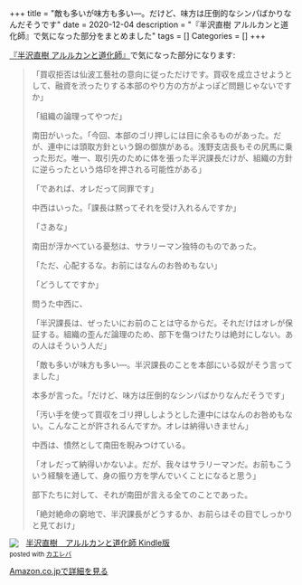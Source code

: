 +++
title = "敵も多いが味方も多い—。だけど、味方は圧倒的なシンパばかりなんだそうです"
date = 2020-12-04
description = "『半沢直樹 アルルカンと道化師』で気になった部分をまとめました"
tags = []
Categories = []
+++

[『半沢直樹 アルルカンと道化師』](https://www.amazon.co.jp/%E5%8D%8A%E6%B2%A2%E7%9B%B4%E6%A8%B9-%E3%82%A2%E3%83%AB%E3%83%AB%E3%82%AB%E3%83%B3%E3%81%A8%E9%81%93%E5%8C%96%E5%B8%AB-%E6%B1%A0%E4%BA%95%E6%88%B8-%E6%BD%A4/dp/4065190169/ref=nodl_)で気になった部分になります:

> 「買収拒否は仙波工藝社の意向に従っただけです。買収を成立させようとして、融資を渋ったりする本部のやり方の方がよっぽど問題じゃないですか」
>
> 「組織の論理ってやつだ」
>
> 南田がいった。「今回、本部のゴリ押しには目に余るものがあった。だが、連中には頭取方針という錦の御旗がある。浅野支店長もその尻馬に乗った形だ。唯一、取引先のために体を張った半沢課長だけが、組織の方針に逆らったという烙印を押される可能性がある」
>
> 「であれば、オレだって同罪です」
>
> 中西はいった。「課長は黙ってそれを受け入れるんですか」
>
> 「さあな」
>
> 南田が浮かべている憂愁は、サラリーマン独特のものであった。
>
> 「ただ、心配するな。お前にはなんのお咎めもない」
>
> 「どうしてですか」
>
> 問うた中西に、
>
> 「半沢課長は、ぜったいにお前のことは守るからだ。それだけはオレが保証する。組織の歪んだ論理のため、部下を傷つけたりは絶対にしない。あの人はそういう人だ」
>
> 「敵も多いが味方も多い—。半沢課長のことを本部にいる奴がそう言ってました」
>
> 本多が言った。「だけど、味方は圧倒的なシンパばかりなんだそうです」
>
> 「汚い手を使って買収をゴリ押ししようとした連中にはなんのお咎めもない。こんなことが許されるんですか。オレは納得いきません」
>
> 中西は、憤然として南田を睨みつけている。
>
> 「オレだって納得いかないよ。だが、我々はサラリーマンだ。お前もこういう経験を通して、身の振り方を学んでいくことになると思う」
>
> 部下たちに対して、それが南田が言える全てのことであった。
>
> 「絶対絶命の窮地で、半沢課長がどうするか、お前らはその目でしっかりと見ておけ」


<div class="krb-amzlt-box" style="margin-bottom:0px;"><div class="krb-amzlt-image" style="float:left;margin:0px 12px 1px 0px;"><a href="https://www.amazon.co.jp/%E5%8D%8A%E6%B2%A2%E7%9B%B4%E6%A8%B9-%E3%82%A2%E3%83%AB%E3%83%AB%E3%82%AB%E3%83%B3%E3%81%A8%E9%81%93%E5%8C%96%E5%B8%AB-%E6%B1%A0%E4%BA%95%E6%88%B8%E6%BD%A4-ebook/dp/B08CVFJ228/ref=as_li_ss_il?__mk_ja_JP=%E3%82%AB%E3%82%BF%E3%82%AB%E3%83%8A&dchild=1&keywords=%E5%8D%8A%E6%B2%A2%E7%9B%B4%E6%A8%B9&qid=1607593264&sr=8-1&linkCode=li2&tag=simsnes-22&linkId=8d198b67f7a837900fd48ae83d753b5c&language=ja_JP" target="_blank" rel="nofollow" rel="nofollow"><img border="0" src="//ws-fe.amazon-adsystem.com/widgets/q?_encoding=UTF8&ASIN=B08CVFJ228&Format= _SL250_&ID=AsinImage&MarketPlace=JP&ServiceVersion=20070822&WS=1&tag=simsnes-22&language=ja_JP" ></a><img src="https://ir-jp.amazon-adsystem.com/e/ir?t=simsnes-22&language=ja_JP&l=li2&o=9&a=B08CVFJ228" width="1" height="1" border="0" alt="" style="border:none !important; margin:0px !important;" /></div><div class="krb-amzlt-info" style="line-height:120%; margin-bottom: 10px"><div class="krb-amzlt-name" style="margin-bottom:10px;line-height:120%"><a href="https://www.amazon.co.jp/%E5%8D%8A%E6%B2%A2%E7%9B%B4%E6%A8%B9-%E3%82%A2%E3%83%AB%E3%83%AB%E3%82%AB%E3%83%B3%E3%81%A8%E9%81%93%E5%8C%96%E5%B8%AB-%E6%B1%A0%E4%BA%95%E6%88%B8%E6%BD%A4-ebook/dp/B08CVFJ228/ref=as_li_ss_il?__mk_ja_JP=%E3%82%AB%E3%82%BF%E3%82%AB%E3%83%8A&dchild=1&keywords=%E5%8D%8A%E6%B2%A2%E7%9B%B4%E6%A8%B9&qid=1607593264&sr=8-1&linkCode=li2&tag=simsnes-22&linkId=8d198b67f7a837900fd48ae83d753b5c&language=ja_JP" name="amazletlink" target="_blank" rel="nofollow" rel="nofollow">半沢直樹　アルルカンと道化師 Kindle版</a><div class="krb-amzlt-powered-date" style="font-size:80%;margin-top:5px;line-height:120%">posted with <a href="https://kaereba.com/wind/" title="amazlet" target="_blank" rel="nofollow" rel="nofollow">カエレバ</a></div></div><div class="krb-amzlt-detail"></div><div class="krb-amzlt-sub-info" style="float: left;"><div class="krb-amzlt-link" style="margin-top: 5px"><a href="https://www.amazon.co.jp/%E5%8D%8A%E6%B2%A2%E7%9B%B4%E6%A8%B9-%E3%82%A2%E3%83%AB%E3%83%AB%E3%82%AB%E3%83%B3%E3%81%A8%E9%81%93%E5%8C%96%E5%B8%AB-%E6%B1%A0%E4%BA%95%E6%88%B8%E6%BD%A4-ebook/dp/B08CVFJ228/ref=as_li_ss_il?__mk_ja_JP=%E3%82%AB%E3%82%BF%E3%82%AB%E3%83%8A&dchild=1&keywords=%E5%8D%8A%E6%B2%A2%E7%9B%B4%E6%A8%B9&qid=1607593264&sr=8-1&linkCode=li2&tag=simsnes-22&linkId=8d198b67f7a837900fd48ae83d753b5c&language=ja_JP" name="amazletlink" target="_blank" rel="nofollow" rel="nofollow">Amazon.co.jpで詳細を見る</a></div></div></div><div class="krb-amzlt-footer" style="clear: left"></div></div>
